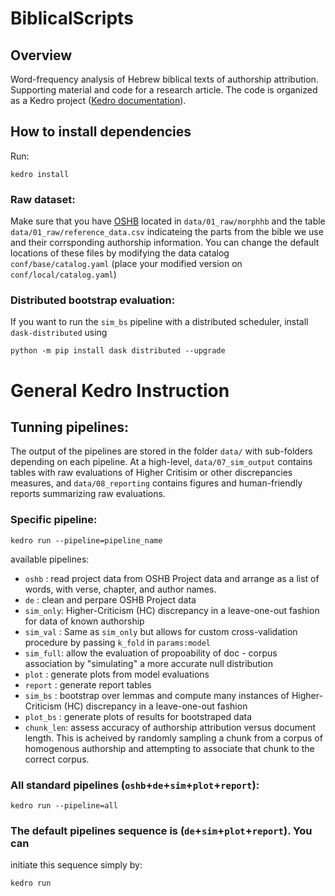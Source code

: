 # BiblicalScripts

## Overview

Word-frequency analysis of Hebrew biblical texts of authorship attribution. 
Supporting material and code for a research article. The code is organized as 
a Kedro project ([Kedro documentation](https://kedro.readthedocs.io)).

## How to install dependencies
Run:
```
kedro install
```
### Raw dataset:
Make sure that you have [OSHB](https://github.com/openscriptures/morphhb) 
located in `data/01_raw/morphhb` and the table `data/01_raw/reference_data.csv` 
indicateing the parts from the bible we use and their corrsponding authorship
information. You can change the default locations of these files by modifying
the data catalog `conf/base/catalog.yaml` (place your modified version on 
`conf/local/catalog.yaml`)

### Distributed bootstrap evaluation:
If you want to run the `sim_bs` pipeline with a distributed scheduler, install 
`dask-distributed` using 
```
python -m pip install dask distributed --upgrade
```

# General Kedro Instruction 

## Tunning pipelines:
The output of the pipelines are stored in the folder `data/` with sub-folders 
depending on each pipeline. At a high-level, `data/07_sim_output` contains tables
 with raw evaluations of Higher Critisim or other discrepancies measures, and
`data/08_reporting` contains figures and human-friendly reports summarizing 
raw evaluations. 


### Specific pipeline:
```
kedro run --pipeline=pipeline_name
```
available pipelines:
 - `oshb`    :    read project data from OSHB Project data and arrange as a list
  of words, with verse, chapter, and author names. 
 - `de`      :    clean and perpare OSHB Project data
 - `sim_only`:    Higher-Criticism (HC) discrepancy in a leave-one-out fashion 
                  for data of known authorship 
 - `sim_val` :    Same as `sim_only` but allows for custom cross-validation 
                  procedure by passing `k_fold` in `params:model`
 - `sim_full`:    allow the evaluation of propoability of doc - corpus 
                  association by "simulating" a more accurate null distribution
 - `plot`    :    generate plots from model evaluations
 - `report`  :    generate report tables
 - `sim_bs`  :    bootstrap over lemmas and compute many instances of Higher- 
                  Criticism (HC) discrepancy in a leave-one-out fashion
- `plot_bs`  :    generate plots of results for bootstraped data
- `chunk_len`:    assess accuracy of authorship attribution versus document 
                  length. This is acheived by randomly sampling a chunk from 
                  a corpus of homogenous authorship and attempting to associate
                  that chunk to the correct corpus. 

### All standard pipelines (`oshb`+`de`+`sim`+`plot`+`report`):
```
kedro run --pipeline=all
```
### The default pipelines sequence is (`de`+`sim`+`plot`+`report`). You can 
initiate this sequence simply by:
```
kedro run
```


